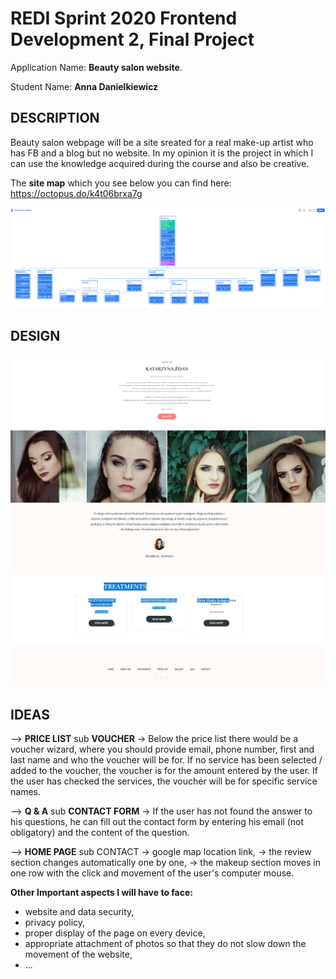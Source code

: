 # REDI Sprint 2020 Frontend Development 2, Final Project

Application Name: **Beauty salon website**.

Student Name: **Anna Danielkiewicz**

## DESCRIPTION

Beauty salon webpage will be a site sreated for a real make-up artist who has FB and a blog but no website. 
In my opinion it is the project in which I can use the knowledge acquired during the course and also be creative.

The **site map** which you see below you can find here: https://octopus.do/k4t06brxa7g

![screen shot](docs/site_map.png)

## DESIGN

![screen shot](docs/design_home_page_1.png)
![screen shot](docs/design_home_page_2.png)


## IDEAS
--> **PRICE LIST** sub
**VOUCHER** -> Below the price list there would be a voucher wizard, where you should provide email, phone number, first and last name and who the voucher will be for. If no service has been selected / added to the voucher, the voucher is for the amount entered by the user. If the user has checked the services, the voucher will be for specific service names.

--> **Q & A** sub
**CONTACT FORM** -> If the user has not found the answer to his questions, he can fill out the contact form by entering his email (not obligatory) and the content of the question.

--> **HOME PAGE** sub
CONTACT -> google map location link,
        -> the review section changes automatically one by one,
        -> the makeup section moves in one row with the click and movement of the user's computer mouse.


**Other Important aspects I will have to face:**
- website and data security,
- privacy policy,
- proper display of the page on every device,
- appropriate attachment of photos so that they do not slow down the movement of the website,
- ...

